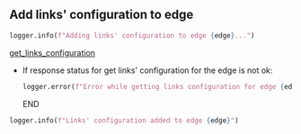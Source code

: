 ## Add links' configuration to edge

```python
logger.info(f"Adding links' configuration to edge {edge}...")
```

[get_links_configuration](get_links_configuration.md)

* If response status for get links' configuration for the edge is not ok:
  ```python
  logger.error(f"Error while getting links configuration for edge {edge_request}")
  ```
  END

```python
logger.info(f"Links' configuration added to edge {edge}")
```